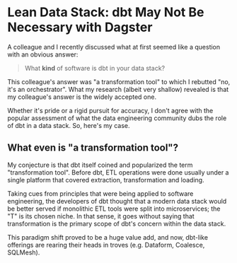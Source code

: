 # Lean Data Stack: dbt May Not Be Necessary with Dagster

A colleague and I recently discussed what at first seemed like a question with an obvious answer:

> What **kind** of software is dbt in your data stack?

This colleague's answer was "a transformation tool" to which I rebutted "no, it's an orchestrator". What my research (albeit very shallow) revealed is that my colleague's answer is the widely accepted one. 

Whether it's pride or a rigid pursuit for accuracy, I don't agree with the popular assessment of what the data engineering community dubs the role of dbt in a data stack. So, here's my case. 

## What even is "a transformation tool"?
My conjecture is that dbt itself coined and popularized the term "transformation tool". Before dbt, ETL operations were done usually under a single platform that covered extraction, transformation and loading.

Taking cues from principles that were being applied to software engineering, the developers of dbt thought that a modern data stack would be better served if monolithic ETL tools were split into microservices; the "T" is its chosen niche. In that sense, it goes without saying that transformation is the primary scope of dbt's concern within the data stack. 

This paradigm shift proved to be a huge value add, and now, dbt-like offerings are rearing their heads in troves (e.g. Dataform, Coalesce, SQLMesh). 
